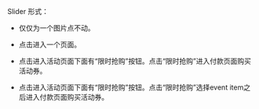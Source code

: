 Slider 形式：

* 仅仅为一个图片点不动。

* 点击进入一个页面。

* 点击进入活动页面下面有“限时抢购”按钮。点击“限时抢购”进入付款页面购买活动券。
* 点击进入活动页面下面有“限时抢购”按钮。点击“限时抢购”选择event item之后进入付款页面购买活动券。



